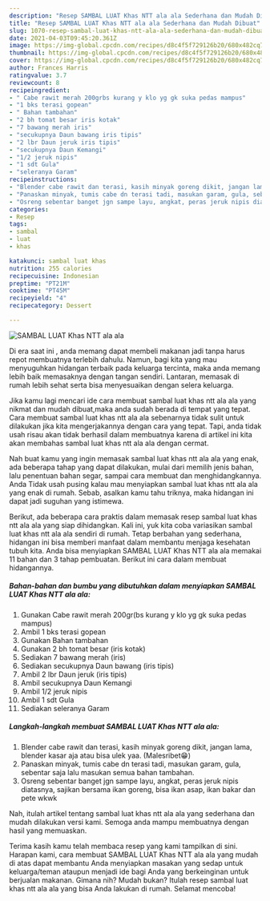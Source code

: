 ```yaml
---
description: "Resep SAMBAL LUAT Khas NTT ala ala Sederhana dan Mudah Dibuat"
title: "Resep SAMBAL LUAT Khas NTT ala ala Sederhana dan Mudah Dibuat"
slug: 1070-resep-sambal-luat-khas-ntt-ala-ala-sederhana-dan-mudah-dibuat
date: 2021-04-03T09:45:20.361Z
image: https://img-global.cpcdn.com/recipes/d8c4f5f729126b20/680x482cq70/sambal-luat-khas-ntt-ala-ala-foto-resep-utama.jpg
thumbnail: https://img-global.cpcdn.com/recipes/d8c4f5f729126b20/680x482cq70/sambal-luat-khas-ntt-ala-ala-foto-resep-utama.jpg
cover: https://img-global.cpcdn.com/recipes/d8c4f5f729126b20/680x482cq70/sambal-luat-khas-ntt-ala-ala-foto-resep-utama.jpg
author: Frances Harris
ratingvalue: 3.7
reviewcount: 8
recipeingredient:
- " Cabe rawit merah 200grbs kurang y klo yg gk suka pedas mampus"
- "1 bks terasi gopean"
- " Bahan tambahan"
- "2 bh tomat besar iris kotak"
- "7 bawang merah iris"
- "secukupnya Daun bawang iris tipis"
- "2 lbr Daun jeruk iris tipis"
- "secukupnya Daun Kemangi"
- "1/2 jeruk nipis"
- "1 sdt Gula"
- "seleranya Garam"
recipeinstructions:
- "Blender cabe rawit dan terasi, kasih minyak goreng dikit, jangan lama, blender kasar aja atau bisa ulek yaa. (Malesribet😁)"
- "Panaskan minyak, tumis cabe dn terasi tadi, masukan garam, gula, sebentar saja lalu masukan semua bahan tambahan."
- "Osreng sebentar banget jgn sampe layu, angkat, peras jeruk nipis diatasnya, sajikan bersama ikan goreng, bisa ikan asap, ikan bakar dan pete wkwk"
categories:
- Resep
tags:
- sambal
- luat
- khas

katakunci: sambal luat khas 
nutrition: 255 calories
recipecuisine: Indonesian
preptime: "PT21M"
cooktime: "PT45M"
recipeyield: "4"
recipecategory: Dessert

---
```



![SAMBAL LUAT Khas NTT ala ala](https://img-global.cpcdn.com/recipes/d8c4f5f729126b20/680x482cq70/sambal-luat-khas-ntt-ala-ala-foto-resep-utama.jpg)

Di era  saat ini , anda memang dapat membeli makanan jadi tanpa harus repot membuatnya terlebih dahulu. Namun, bagi kita yang mau menyuguhkan hidangan terbaik pada keluarga tercinta, maka anda memang lebih baik memasaknya dengan tangan sendiri. Lantaran, memasak di rumah lebih sehat serta bisa menyesuaikan dengan selera keluarga.

Jika kamu lagi mencari ide cara membuat sambal luat khas ntt ala ala yang nikmat dan mudah dibuat,maka anda sudah berada di tempat yang tepat. Cara membuat sambal luat khas ntt ala ala  sebenarnya tidak sulit untuk dilakukan jika kita mengerjakannya dengan cara yang tepat. Tapi, anda tidak usah risau akan tidak berhasil dalam membuatnya 
karena di artikel ini kita akan membahas sambal luat khas ntt ala ala dengan cermat.  



Nah buat kamu yang ingin memasak sambal luat khas ntt ala ala yang enak, ada beberapa tahap yang dapat dilakukan, mulai dari memilih jenis bahan, lalu penentuan bahan segar, sampai cara membuat dan menghidangkannya. Anda Tidak usah pusing kalau mau menyiapkan sambal luat khas ntt ala ala yang enak di rumah. Sebab, asalkan kamu  tahu triknya, maka hidangan ini dapat jadi suguhan yang istimewa.

Berikut, ada beberapa cara praktis  dalam memasak resep sambal luat khas ntt ala ala yang siap dihidangkan. Kali ini, yuk kita coba variasikan sambal luat khas ntt ala ala sendiri di rumah. Tetap berbahan yang sederhana, hidangan ini bisa memberi manfaat dalam membantu menjaga kesehatan tubuh kita. Anda bisa menyiapkan SAMBAL LUAT Khas NTT ala ala memakai 11 bahan dan 3 tahap pembuatan. Berikut ini cara dalam membuat hidangannya.

<!--inarticleads1-->

##### Bahan-bahan dan bumbu yang dibutuhkan dalam menyiapkan SAMBAL LUAT Khas NTT ala ala:

1. Gunakan  Cabe rawit merah 200gr(bs kurang y klo yg gk suka pedas mampus)
1. Ambil 1 bks terasi gopean
1. Gunakan  Bahan tambahan
1. Gunakan 2 bh tomat besar (iris kotak)
1. Sediakan 7 bawang merah (iris)
1. Sediakan secukupnya Daun bawang (iris tipis)
1. Ambil 2 lbr Daun jeruk (iris tipis)
1. Ambil secukupnya Daun Kemangi
1. Ambil 1/2 jeruk nipis
1. Ambil 1 sdt Gula
1. Sediakan seleranya Garam




<!--inarticleads2-->

##### Langkah-langkah membuat SAMBAL LUAT Khas NTT ala ala:

1. Blender cabe rawit dan terasi, kasih minyak goreng dikit, jangan lama, blender kasar aja atau bisa ulek yaa. (Malesribet😁)
1. Panaskan minyak, tumis cabe dn terasi tadi, masukan garam, gula, sebentar saja lalu masukan semua bahan tambahan.
1. Osreng sebentar banget jgn sampe layu, angkat, peras jeruk nipis diatasnya, sajikan bersama ikan goreng, bisa ikan asap, ikan bakar dan pete wkwk




Nah, itulah artikel tentang  sambal luat khas ntt ala ala  yang sederhana dan mudah dilakukan versi kami. Semoga anda mampu membuatnya dengan hasil yang memuaskan. 

Terima kasih kamu telah membaca resep yang kami tampilkan di sini. Harapan kami, cara membuat  SAMBAL LUAT Khas NTT ala ala yang mudah di atas dapat membantu Anda menyiapkan masakan yang sedap untuk keluarga/teman ataupun menjadi ide bagi Anda yang berkeinginan untuk berjualan makanan. Gimana nih? Mudah bukan? Itulah resep sambal luat khas ntt ala ala yang bisa Anda lakukan di rumah. Selamat mencoba!

